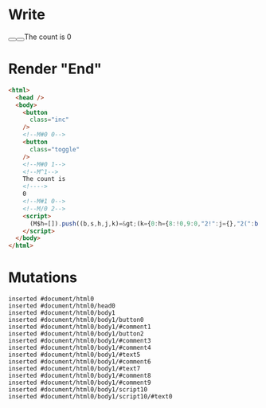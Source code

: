 # Write
  <body><button class="inc"></button><!M#0 0><button class="toggle"></button><!M#0 1><!M^1>The count is <!>0<!M#1 0><!M/0 2></body><script>(M$h=[]).push((b,s,h,j,k)=>(k={0:h={8:!0,9:0,"2!":j={},"2(":b("ifBody")},1:j},j._=h,k),[0,"counter",])</script>


# Render "End"
```html
<html>
  <head />
  <body>
    <button
      class="inc"
    />
    <!--M#0 0-->
    <button
      class="toggle"
    />
    <!--M#0 1-->
    <!--M^1-->
    The count is 
    <!---->
    0
    <!--M#1 0-->
    <!--M/0 2-->
    <script>
      (M$h=[]).push((b,s,h,j,k)=&gt;(k={0:h={8:!0,9:0,"2!":j={},"2(":b("ifBody")},1:j},j._=h,k),[0,"counter",])
    </script>
  </body>
</html>
```

# Mutations
```
inserted #document/html0
inserted #document/html0/head0
inserted #document/html0/body1
inserted #document/html0/body1/button0
inserted #document/html0/body1/#comment1
inserted #document/html0/body1/button2
inserted #document/html0/body1/#comment3
inserted #document/html0/body1/#comment4
inserted #document/html0/body1/#text5
inserted #document/html0/body1/#comment6
inserted #document/html0/body1/#text7
inserted #document/html0/body1/#comment8
inserted #document/html0/body1/#comment9
inserted #document/html0/body1/script10
inserted #document/html0/body1/script10/#text0
```